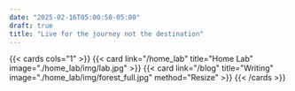 ```yaml
---
date: "2025-02-16T05:00:50-05:00"
draft: true
title: "Live for the journey not the destination"
---
```


{{< cards cols="1" >}}
{{< card link="/home_lab" title="Home Lab" image="./home_lab/img/lab.jpg"   >}}
{{< card link="/blog" title="Writing" image="./home_lab/img/forest_full.jpg"  method="Resize" >}}
{{< /cards >}}
